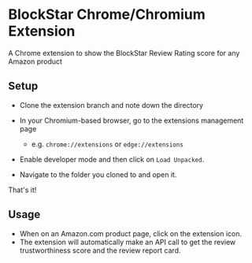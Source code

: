 # BlockStar Chrome/Chromium Extension
A Chrome extension to show the BlockStar Review Rating score for any Amazon product

## Setup
- Clone the extension branch and note down the directory

- In your Chromium-based browser, go to the extensions management page

    - e.g. `chrome://extensions` or `edge://extensions`

- Enable developer mode and then click on `Load Unpacked`.

- Navigate to the folder you cloned to and open it.

That's it!

## Usage
- When on an Amazon.com product page, click on the extension icon.
- The extension will automatically make an API call to get the review trustworthiness score and the review report card.